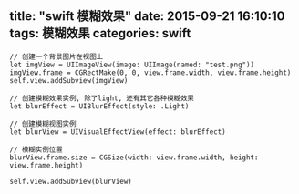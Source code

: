 title: "swift 模糊效果"
date: 2015-09-21 16:10:10
tags: 模糊效果
categories: swift
---
  
    // 创建一个背景图片在视图上
    let imgView = UIImageView(image: UIImage(named: "test.png"))
    imgView.frame = CGRectMake(0, 0, view.frame.width, view.frame.height)
    self.view.addSubview(imgView)
    
    // 创建模糊效果实例, 除了light, 还有其它各种模糊效果
    let blurEffect = UIBlurEffect(style: .Light)
    
    // 创建模糊视图实例
    let blurView = UIVisualEffectView(effect: blurEffect)
    
    // 模糊实例位置
    blurView.frame.size = CGSize(width: view.frame.width, height: view.frame.height)
    
    self.view.addSubview(blurView)
